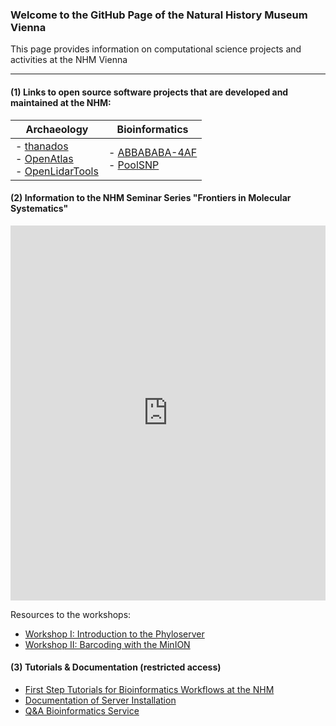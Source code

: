 ### Welcome to the GitHub Page of the Natural History Museum Vienna

This page provides information on computational science projects and activities at the NHM Vienna

* * *

#### (1) Links to open source software projects that are developed and maintained at the NHM:

| Archaeology                                                                                                                                                                           | Bioinformatics                                                                                                            |
| ------------------------------------------------------------------------------------------------------------------------------------------------------------------------------------- | ------------------------------------------------------------------------------------------------------------------------- |
| -   [thanados](https://github.com/nhmvienna/thanados)<br>-   [OpenAtlas](https://github.com/nhmvienna/OpenAtlas)<br>-   [OpenLidarTools](https://github.com/nhmvienna/OpenLidarTools) | -   [ABBABABA-4AF](https://github.com/nhmvienna/ABBABABA-4AF)<br>     -   [PoolSNP](https://github.com/nhmvienna/PoolSNP) |

#### (2) Information to the NHM Seminar Series "**Frontiers in Molecular Systematics**"

<iframe frameborder="0" width="100%" height="600" src="https://docs.google.com/spreadsheets/d/e/2PACX-1vQZ-UnprPjfyp3oX0VGUBcL_erU21vTL7r0pmEKZ-c7xD1V1TYkqOqMibpP7cfoedUewYk-GpZSc0PL/pubhtml?gid=0&amp;single=true&amp;widget=true&amp;headers=false"></iframe>

Resources to the workshops:

-   [Workshop I: Introduction to the Phyloserver](https://github.com/nhmvienna/Workshop_I_Intro_to_Phyloserver)
-   [Workshop II: Barcoding with the MinION](https://github.com/nhmvienna/Workshop_II_MinION_barcoding)

#### (3) Tutorials & Documentation (restricted access)

-   [First Step Tutorials for Bioinformatics Workflows at the NHM](https://github.com/nhmvienna/FirstSteps)
-   [Documentation of Server Installation](https://github.com/nhmvienna/PhyloserverInstallationDocs)
-   [Q&A Bioinformatics Service](https://github.com/nhmvienna/BioinformaticsService)
